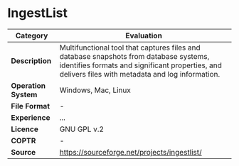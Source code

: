 # IngestList

| Category | Evaluation |
| --- | --- |
| **Description** | Multifunctional tool that captures files and database snapshots from database systems, identifies formats and significant properties, and delivers files with metadata and log information. |
| **Operation System** | Windows, Mac, Linux  |
| **File Format** | - |
| **Experience** | ... |
| **Licence** | GNU GPL v.2 |
| **COPTR** | - |
| **Source** | https://sourceforge.net/projects/ingestlist/ |
